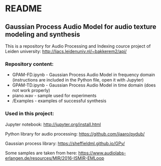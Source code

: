 # README
## Gaussian Process Audio Model for audio texture modeling and synthesis
This is a repository for Audio Processing and Indexing cource project of Leiden university:
http://liacs.leidenuniv.nl/~bakkerem2/api/

### Repository content:
- GPAM-FD.ipynb - Gaussian Process Audio Model in frequency domain (instructions are included in the Python file, open it with Jupyter)
- GPAM-TD.ipynb - Gaussian Process Audio Model in time domain (does not work properly)
- piano.wav - sample used for experiments
- /Examples - examples of successful synthesis

### Used in this project:
Jupyter notebook:
http://jupyter.org/install.html

Python library for audio processing:
https://github.com/jiaaro/pydub/

Gaussian process library:
https://sheffieldml.github.io/GPy/

Some samples are taken from here:
https://www.audiolabs-erlangen.de/resources/MIR/2016-ISMIR-EMLoop